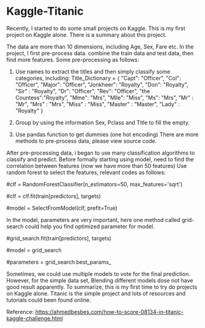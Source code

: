 # Kaggle-Titanic
Recently, I started to do some small projects on Kaggle. This is my first project on Kaggle alone. There is a summary about this project.

The data are more than 10 dimensions, including Age, Sex, Fare etc. In the project, I first pre-process data. combine the train data and test data, then find more features.
Some pre-processing as follows:
1. Use names to extract the titles and then simply classify some categories, including:
Title_Dictionary = {
    "Capt": "Officer",
    "Col": "Officer",
    "Major": "Officer",
    "Jonkheer": "Royalty",
    "Don": "Royalty",
    "Sir" : "Royalty",
    "Dr": "Officer",
    "Rev": "Officer",
    "the Countess":"Royalty",
    "Mme": "Mrs",
    "Mlle": "Miss",
    "Ms": "Mrs",
    "Mr" : "Mr",
    "Mrs" : "Mrs",
    "Miss" : "Miss",
    "Master" : "Master",
    "Lady" : "Royalty"
}

2. Group by using the information Sex, Pclass and Title to fill the empty.
3. Use pandas function to get dummies (one hot encoding)
There are more methods to pre-process data, please view source code.

After pre-processing data, i began to use many classification algorithms to classify and predict. Before formally starting using model, need to find the correlation between features (now we have more than 50 features)
Use random forest to select the features, relevant codes as follows:

#clf = RandomForestClassifier(n_estimators=50, max_features='sqrt')

#clf = clf.fit(train[predictors], targets)

#model = SelectFromModel(clf, prefit=True)

In the model, parameters are very important, here one method called grid-search could help you find optimized parameter for model.

#grid_search.fit(train[predictors], targets)

#model = grid_search

#parameters = grid_search.best_params_

Sometimes, we could use multiple models to vote for the final prediction. However, for the simple data set, Blending different models dose not have good result apparently.
To summarize, this is my first time to try do projects on Kaggle alone. Titanic is the simple project and lots of resources and tutorials could been found online.

Reference: https://ahmedbesbes.com/how-to-score-08134-in-titanic-kaggle-challenge.html
